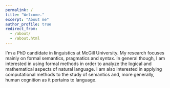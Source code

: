 ```yaml
---
permalink: /
title: "Welcome."
excerpt: "About me"
author_profile: true
redirect_from: 
  - /about/
  - /about.html
---
```


I'm a PhD candidate in linguistics at McGill University. My research focuses mainly on formal semantics, pragmatics and syntax. In general though, I am interested in using formal methods in order to analyze the logical and mathematical aspects of natural language. I am also interested in applying computational methods to the study of semantics and, more generally, human cognition as it pertains to language.
